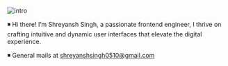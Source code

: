 ![intro](https://github.com/shreyansh0510/shreyansh0510/assets/61352822/4d5003d3-fda4-4527-946e-4a6fa4cd5357) 

◾ Hi there! I’m Shreyansh Singh, a passionate frontend engineer, I thrive on crafting intuitive and dynamic user interfaces that elevate the digital experience.

◾ General mails at shreyanshsingh0510@gmail.com

<!---
shreyansh0510/shreyansh0510 is a ✨ special ✨ repository because its `README.md` (this file) appears on your GitHub profile.
You can click the Preview link to take a look at your changes.
--->
